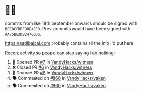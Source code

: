 # 👋🏻
<!--
**aadibajpai/aadibajpai** is a ✨ _special_ ✨ repository because its `README.md` (this file) appears on your GitHub profile.
-->
commits from like 18th September onwards should be signed with `BFE0CFDBF90E4BF0`. Prev. commits would have been signed with `AA75B83DB24703D6`.

https://aadibajpai.com probably contains all the info I'd put here.

Recent activity ~~so people can stop saying I do nothing~~:
<!--START_SECTION:activity-->
1. 💪 Opened PR [#7](https://github.com/VandyHacks/witness/pull/7) in [VandyHacks/witness](https://github.com/VandyHacks/witness)
2. ❌ Closed PR [#6](https://github.com/VandyHacks/witness/pull/6) in [VandyHacks/witness](https://github.com/VandyHacks/witness)
3. 💪 Opened PR [#6](https://github.com/VandyHacks/witness/pull/6) in [VandyHacks/witness](https://github.com/VandyHacks/witness)
4. 🗣 Commented on [#860](https://github.com/VandyHacks/vaken/issues/860) in [VandyHacks/vaken](https://github.com/VandyHacks/vaken)
5. 🗣 Commented on [#860](https://github.com/VandyHacks/vaken/issues/860) in [VandyHacks/vaken](https://github.com/VandyHacks/vaken)
<!--END_SECTION:activity-->
